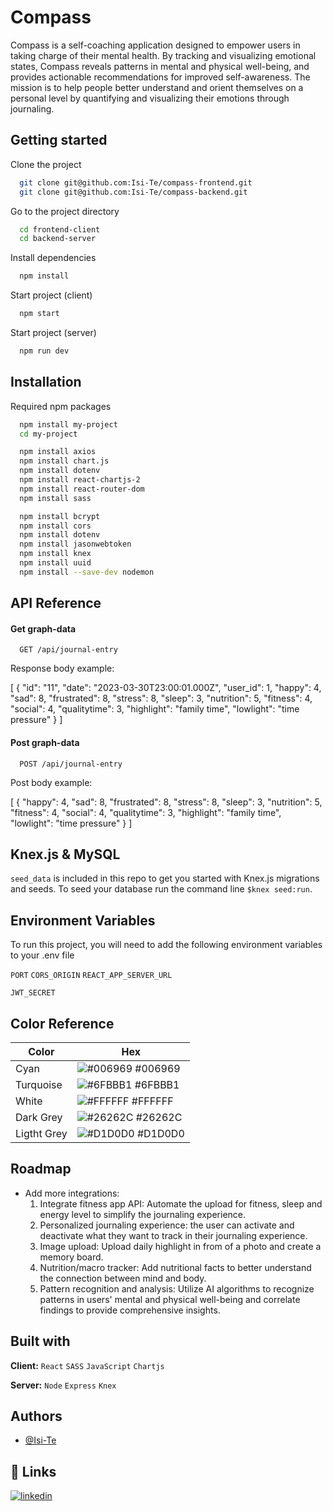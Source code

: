 
# Compass

Compass is a self-coaching application designed to empower users in taking charge of their mental health. By tracking and visualizing emotional states, Compass reveals patterns in mental and physical well-being, and provides actionable recommendations for improved self-awareness. The mission is to help people better understand and orient themselves on a personal level by quantifying and visualizing their emotions through journaling. 


## Getting started

Clone the project

```bash
  git clone git@github.com:Isi-Te/compass-frontend.git
  git clone git@github.com:Isi-Te/compass-backend.git
```

Go to the project directory

```bash
  cd frontend-client
  cd backend-server
```

Install dependencies

```bash
  npm install
```

Start project (client)

```bash
  npm start
```
Start project (server)
```bash
  npm run dev
```


## Installation

Required npm packages

```bash
  npm install my-project
  cd my-project

  npm install axios
  npm install chart.js
  npm install dotenv
  npm install react-chartjs-2
  npm install react-router-dom
  npm install sass

  npm install bcrypt
  npm install cors
  npm install dotenv
  npm install jasonwebtoken
  npm install knex
  npm install uuid
  npm install --save-dev nodemon
```
    

## API Reference

#### Get graph-data

```http
  GET /api/journal-entry
```

Response body example:

[
    {
    "id": "11",
    "date": "2023-03-30T23:00:01.000Z",
    "user_id": 1,
    "happy": 4,
    "sad": 8,
    "frustrated": 8,
    "stress": 8,
    "sleep": 3,
    "nutrition": 5,
    "fitness": 4,
    "social": 4,
    "qualitytime": 3,
    "highlight": "family time",
    "lowlight": "time pressure"
    }
]

#### Post graph-data

```http
  POST /api/journal-entry
```
Post body example:

[
    {
    "happy": 4,
    "sad": 8,
    "frustrated": 8,
    "stress": 8,
    "sleep": 3,
    "nutrition": 5,
    "fitness": 4,
    "social": 4,
    "qualitytime": 3,
    "highlight": "family time",
    "lowlight": "time pressure"
    }
]

## Knex.js & MySQL
`seed_data` is included in this repo to get you started with Knex.js migrations and seeds. To seed your database run the command line `$knex seed:run`.


## Environment Variables

To run this project, you will need to add the following environment variables to your .env file

`PORT` `CORS_ORIGIN` `REACT_APP_SERVER_URL` 

`JWT_SECRET`



## Color Reference

| Color             | Hex                                                                |
| ----------------- | ------------------------------------------------------------------ |
| Cyan | ![#006969](https://via.placeholder.com/10/006969?text=+) #006969 |
| Turquoise | ![#6FBBB1](https://via.placeholder.com/10/6FBBB1?text=+) #6FBBB1 |
| White | ![#FFFFFF](https://via.placeholder.com/10/FFFFFF?text=+) #FFFFFF |
| Dark Grey| ![#26262C](https://via.placeholder.com/10/26262C?text=+) #26262C |
| Ligtht Grey| ![#D1D0D0](https://via.placeholder.com/10/D1D0D0?text=+) #D1D0D0 |


## Roadmap

- Add more integrations:
  1. Integrate fitness app API: Automate the upload for fitness, sleep and energy level to simplify the journaling experience.
  2. Personalized journaling experience: the user can activate and deactivate what they want to track in their journaling experience.
  3. Image upload: Upload daily highlight in from of a photo and create a memory board.
  4. Nutrition/macro tracker: Add nutritional facts to better understand the connection between mind and body.
  5. Pattern recognition and analysis: Utilize AI algorithms to recognize patterns in users' mental and physical well-being and correlate findings to provide comprehensive insights.

## Built with

**Client:** `React` `SASS` `JavaScript` `Chartjs`

**Server:** `Node` `Express` `Knex`

## Authors

- [@Isi-Te](https://github.com/Isi-Te)

## 🔗 Links
[![linkedin](https://img.shields.io/badge/linkedin-0A66C2?style=for-the-badge&logo=linkedin&logoColor=white)](https://www.linkedin.com/in/iteuber/)